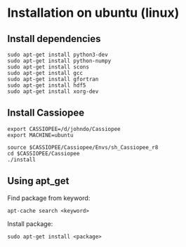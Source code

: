 # Installation on ubuntu (linux)

## Install dependencies
```shell
sudo apt-get install python3-dev
sudo apt-get install python-numpy
sudo apt-get install scons
sudo apt-get install gcc
sudo apt-get install gfortran
sudo apt-get install hdf5
sudo apt-get install xorg-dev 
```

## Install Cassiopee
```shell
export CASSIOPEE=/d/johndo/Cassiopee
export MACHINE=ubuntu
    
source $CASSIOPEE/Cassiopee/Envs/sh_Cassiopee_r8
cd $CASSIOPEE/Cassiopee
./install
```

## Using apt_get

Find package from keyword:
```shell
apt-cache search <keyword>
```

Install package:
```shell
sudo apt-get install <package>
```
